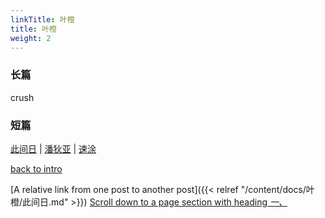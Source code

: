 ```yaml
---
linkTitle: 叶橙
title: 叶橙
weight: 2
---
```


### 长篇

crush

### 短篇

[此间日](https://jocelyn1346.github.io/Vault4Jo/docs/叶橙/此间日) | [潘狄亚](https://jocelyn1346.github.io/Vault4Jo/docs/叶橙/潘狄亚) | [速涂](https://jocelyn1346.github.io/Vault4Jo/docs/叶橙/速涂) 

[back to intro](https://jocelyn1346.github.io/Vault4Jo/docs/)

[A relative link from one post to another post]({{< relref "/content/docs/叶橙/此间日.md" >}})
[Scroll down to a page section with heading *一、*](#一、)